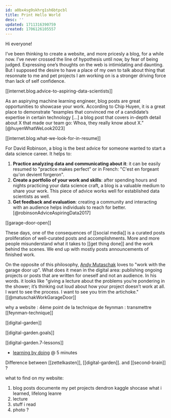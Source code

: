 ```yaml
---
id: a0bx4sg9skhrg1sh6btpcbl
title: Print Hello World
desc: ''
updated: 1711316390759
created: 1706126105557
---
```


Hi everyone!

I’ve been thinking to create a website, and more pricesly a blog, for a while now. I’ve never crossed the line of hypothesis until now, by fear of being judged. Expressing one’s thoughts on the web is intimidating and daunting. But I supposed the desire to have a place of my own to talk about thing that resonnate to me and pet projects I am working on is a stronger driving force than lack of self confidence.

[[internet.blog.advice-to-aspiring-data-scientists]]

As an aspirying machine learning engineer, blog posts are great opportunities to showcase your work. According to Chip Huyen, it is a great place to demonstrate “examples that convinced me of a candidate’s expertise in certain technology [...] a blog post that covers in-depth detail about X that made our team go: Whoa, they really know about X.” [@huyenWhatWeLook2023]

[[internet.blog.what-we-look-for-in-resume]]

For David Robinson, a blog is the best advice for someone wanted to start a data science career. It helps to:

1. **Practice analyzing data and communicating about it**: it can be easily resumed to "practice makes perfect" or in French: "C'est en forgeant qu'on devient forgeron".
2. **Create a portfolio of your work and skills**: after spending hours and nights practicing your data science craft, a blog is a valuable medium to share your work. This piece of advice works well for established data scientists as well.
3. **Get feedback and evaluation**: creating a community and interacting with an audience helps individuals to reach for better. [@robinsonAdviceAspiringData2017]

[[garage-door-open]]

These days, one of the consequences of [[social media]] is a curated posts proliferation of well-curated posts and accomplishments. More and more people misunderstand what it takes to [[get thing done]] and the work behind the scenes. We end up with mostly posts announcements of finished work.

On the opposite of this philosophy, [Andy Mutaschak](https://andymatuschak.org/) loves to "work with the garage door up". What does it mean in the digital area: publishing ongoing projects or posts that are written for oneself and not an audience. In his words. it looks like "giving a lecture about the problems you’re pondering in the shower; it’s thinking out loud about how your project doesn’t work at all. I want to see the process. I want to see you trim the artichoke." [[@matuschakWorkGarageDoor]]

why a website : 4ème point de la technique de feynman : transmettre
[[feynman-technique]]

[[digital-garden]]

[[digital-garden.goals]]

[[digital-garden.7-lessons]]

- [learning by doing](https://duckduckgo.com/?q=lex+fridman+andrej&t=newext&atb=v411-1&iax=videos&ia=videos&iai=https%3A%2F%2Fwww.youtube.com%2Fwatch%3Fv%3DI2ZK3ngNvvI) @ 5 minutes

Difference between [[zettelkasten]], [[digital-garden]]. and [[second-brain]] ?

what to find on my website:

1. blog posts
   documente my pet projects
   dendron
   kaggle
   shocase what i learned, lifelong leanre
2. lecture
3. stuff i read
4. photo ?
